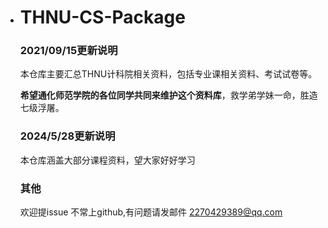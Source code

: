 - # THNU-CS-Package

  ### 2021/09/15更新说明
  本仓库主要汇总THNU计科院相关资料，包括专业课相关资料、考试试卷等。

  **希望通化师范学院的各位同学共同来维护这个资料库**，救学弟学妹一命，胜造七级浮屠。


  ### 2024/5/28更新说明
  本仓库涵盖大部分课程资料，望大家好好学习

  

  ### 其他

  欢迎提issue
  不常上github,有问题请发邮件
  2270429389@qq.com
